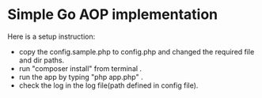 # Simple Go AOP implementation

Here is a setup instruction:
- copy the config.sample.php to config.php and changed the required file and dir paths.
- run "composer install" from terminal .
- run the app by typing "php app.php" .
- check the log in the log file(path defined in config file).